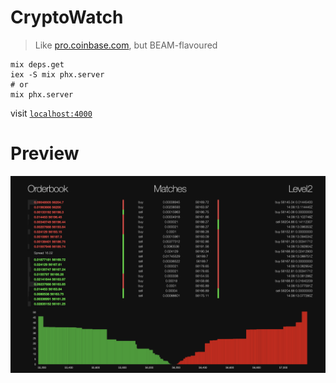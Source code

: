 # CryptoWatch

> Like [pro.coinbase.com](https://pro.coinbase.com), but BEAM-flavoured

```
mix deps.get
iex -S mix phx.server
# or
mix phx.server
```

visit [`localhost:4000`](http://localhost:4000)

# Preview

![crypto watch preview](.github/assets/crypto_watch_preview.png)